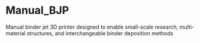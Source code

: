 # Manual_BJP
Manual binder jet 3D printer designed to enable small-scale research, multi-material structures, and interchangeable binder deposition methods
